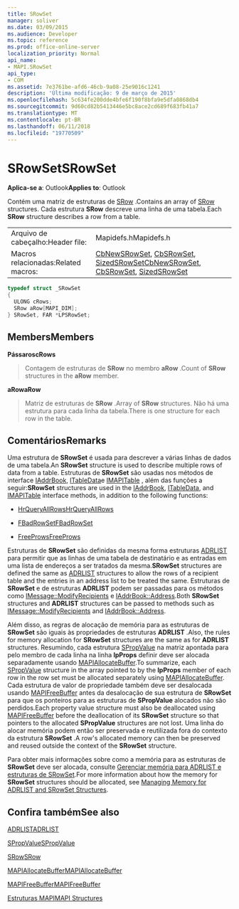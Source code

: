 ```yaml
---
title: SRowSet
manager: soliver
ms.date: 03/09/2015
ms.audience: Developer
ms.topic: reference
ms.prod: office-online-server
localization_priority: Normal
api_name:
- MAPI.SRowSet
api_type:
- COM
ms.assetid: 7e3761be-afd6-46cb-9a08-25e9016c1241
description: 'Última modificação: 9 de março de 2015'
ms.openlocfilehash: 5c634fe200dde4bfe6f190f8bfa9e5dfa0868db4
ms.sourcegitcommit: 9d60cd82b5413446e5bc8ace2cd689f683fb41a7
ms.translationtype: MT
ms.contentlocale: pt-BR
ms.lasthandoff: 06/11/2018
ms.locfileid: "19770509"
---
```

# <a name="srowset"></a><span data-ttu-id="2e92e-103">SRowSet</span><span class="sxs-lookup"><span data-stu-id="2e92e-103">SRowSet</span></span>

  
  
<span data-ttu-id="2e92e-104">**Aplica-se a**: Outlook</span><span class="sxs-lookup"><span data-stu-id="2e92e-104">**Applies to**: Outlook</span></span> 
  
<span data-ttu-id="2e92e-105">Contém uma matriz de estruturas de [SRow](srow.md) .</span><span class="sxs-lookup"><span data-stu-id="2e92e-105">Contains an array of [SRow](srow.md) structures.</span></span> <span data-ttu-id="2e92e-106">Cada estrutura **SRow** descreve uma linha de uma tabela.</span><span class="sxs-lookup"><span data-stu-id="2e92e-106">Each **SRow** structure describes a row from a table.</span></span> 
  
|||
|:-----|:-----|
|<span data-ttu-id="2e92e-107">Arquivo de cabeçalho:</span><span class="sxs-lookup"><span data-stu-id="2e92e-107">Header file:</span></span>  <br/> |<span data-ttu-id="2e92e-108">Mapidefs.h</span><span class="sxs-lookup"><span data-stu-id="2e92e-108">Mapidefs.h</span></span>  <br/> |
|<span data-ttu-id="2e92e-109">Macros relacionadas:</span><span class="sxs-lookup"><span data-stu-id="2e92e-109">Related macros:</span></span>  <br/> |<span data-ttu-id="2e92e-110">[CbNewSRowSet](cbnewsrowset.md), [CbSRowSet](cbsrowset.md), [SizedSRowSet](sizedsrowset.md)</span><span class="sxs-lookup"><span data-stu-id="2e92e-110">[CbNewSRowSet](cbnewsrowset.md), [CbSRowSet](cbsrowset.md), [SizedSRowSet](sizedsrowset.md)</span></span> <br/> |
   
```cpp
typedef struct _SRowSet
{
  ULONG cRows;
  SRow aRow[MAPI_DIM];
} SRowSet, FAR *LPSRowSet;

```

## <a name="members"></a><span data-ttu-id="2e92e-111">Members</span><span class="sxs-lookup"><span data-stu-id="2e92e-111">Members</span></span>

 <span data-ttu-id="2e92e-112">**Pássaros**</span><span class="sxs-lookup"><span data-stu-id="2e92e-112">**cRows**</span></span>
  
> <span data-ttu-id="2e92e-113">Contagem de estruturas de **SRow** no membro **aRow** .</span><span class="sxs-lookup"><span data-stu-id="2e92e-113">Count of **SRow** structures in the **aRow** member.</span></span> 
    
 <span data-ttu-id="2e92e-114">**aRow**</span><span class="sxs-lookup"><span data-stu-id="2e92e-114">**aRow**</span></span>
  
> <span data-ttu-id="2e92e-115">Matriz de estruturas de **SRow** .</span><span class="sxs-lookup"><span data-stu-id="2e92e-115">Array of **SRow** structures.</span></span> <span data-ttu-id="2e92e-116">Não há uma estrutura para cada linha da tabela.</span><span class="sxs-lookup"><span data-stu-id="2e92e-116">There is one structure for each row in the table.</span></span> 
    
## <a name="remarks"></a><span data-ttu-id="2e92e-117">Comentários</span><span class="sxs-lookup"><span data-stu-id="2e92e-117">Remarks</span></span>

<span data-ttu-id="2e92e-118">Uma estrutura de **SRowSet** é usada para descrever a várias linhas de dados de uma tabela.</span><span class="sxs-lookup"><span data-stu-id="2e92e-118">An **SRowSet** structure is used to describe multiple rows of data from a table.</span></span> <span data-ttu-id="2e92e-119">Estruturas de **SRowSet** são usadas nos métodos de interface [IAddrBook](iaddrbookimapiprop.md), [ITableData](itabledataiunknown.md)e [IMAPITable](imapitableiunknown.md) , além das funções a seguir:</span><span class="sxs-lookup"><span data-stu-id="2e92e-119">**SRowSet** structures are used in the [IAddrBook](iaddrbookimapiprop.md), [ITableData](itabledataiunknown.md), and [IMAPITable](imapitableiunknown.md) interface methods, in addition to the following functions:</span></span> 
  
- [<span data-ttu-id="2e92e-120">HrQueryAllRows</span><span class="sxs-lookup"><span data-stu-id="2e92e-120">HrQueryAllRows</span></span>](hrqueryallrows.md)
    
- [<span data-ttu-id="2e92e-121">FBadRowSet</span><span class="sxs-lookup"><span data-stu-id="2e92e-121">FBadRowSet</span></span>](fbadrowset.md)
    
- [<span data-ttu-id="2e92e-122">FreeProws</span><span class="sxs-lookup"><span data-stu-id="2e92e-122">FreeProws</span></span>](freeprows.md)
    
 <span data-ttu-id="2e92e-123">Estruturas de **SRowSet** são definidas da mesma forma estruturas [ADRLIST](adrlist.md) para permitir que as linhas de uma tabela de destinatário e as entradas em uma lista de endereços a ser tratados da mesma.</span><span class="sxs-lookup"><span data-stu-id="2e92e-123">**SRowSet** structures are defined the same as [ADRLIST](adrlist.md) structures to allow the rows of a recipient table and the entries in an address list to be treated the same.</span></span> <span data-ttu-id="2e92e-124">Estruturas de **SRowSet** e de estruturas **ADRLIST** podem ser passadas para os métodos como [IMessage::ModifyRecipients](imessage-modifyrecipients.md) e [IAddrBook::Address](iaddrbook-address.md).</span><span class="sxs-lookup"><span data-stu-id="2e92e-124">Both **SRowSet** structures and **ADRLIST** structures can be passed to methods such as [IMessage::ModifyRecipients](imessage-modifyrecipients.md) and [IAddrBook::Address](iaddrbook-address.md).</span></span> 
  
<span data-ttu-id="2e92e-125">Além disso, as regras de alocação de memória para as estruturas de **SRowSet** são iguais às propriedades de estruturas **ADRLIST** .</span><span class="sxs-lookup"><span data-stu-id="2e92e-125">Also, the rules for memory allocation for **SRowSet** structures are the same as for **ADRLIST** structures.</span></span> <span data-ttu-id="2e92e-126">Resumindo, cada estrutura [SPropValue](spropvalue.md) na matriz apontada para pelo membro de cada linha na linha **lpProps** definir deve ser alocada separadamente usando [MAPIAllocateBuffer](mapiallocatebuffer.md).</span><span class="sxs-lookup"><span data-stu-id="2e92e-126">To summarize, each [SPropValue](spropvalue.md) structure in the array pointed to by the **lpProps** member of each row in the row set must be allocated separately using [MAPIAllocateBuffer](mapiallocatebuffer.md).</span></span> <span data-ttu-id="2e92e-127">Cada estrutura de valor de propriedade também deve ser desalocada usando [MAPIFreeBuffer](mapifreebuffer.md) antes da desalocação de sua estrutura de **SRowSet** para que os ponteiros para as estruturas de **SPropValue** alocados não são perdidos.</span><span class="sxs-lookup"><span data-stu-id="2e92e-127">Each property value structure must also be deallocated using [MAPIFreeBuffer](mapifreebuffer.md) before the deallocation of its **SRowSet** structure so that pointers to the allocated **SPropValue** structures are not lost.</span></span> <span data-ttu-id="2e92e-128">Uma linha do alocar memória podem então ser preservada e reutilizada fora do contexto da estrutura **SRowSet** .</span><span class="sxs-lookup"><span data-stu-id="2e92e-128">A row's allocated memory can then be preserved and reused outside the context of the **SRowSet** structure.</span></span> 
  
<span data-ttu-id="2e92e-129">Para obter mais informações sobre como a memória para as estruturas de **SRowSet** deve ser alocada, consulte [Gerenciar memória para ADRLIST e estruturas de SRowSet](managing-memory-for-adrlist-and-srowset-structures.md).</span><span class="sxs-lookup"><span data-stu-id="2e92e-129">For more information about how the memory for **SRowSet** structures should be allocated, see [Managing Memory for ADRLIST and SRowSet Structures](managing-memory-for-adrlist-and-srowset-structures.md).</span></span> 
  
## <a name="see-also"></a><span data-ttu-id="2e92e-130">Confira também</span><span class="sxs-lookup"><span data-stu-id="2e92e-130">See also</span></span>



[<span data-ttu-id="2e92e-131">ADRLIST</span><span class="sxs-lookup"><span data-stu-id="2e92e-131">ADRLIST</span></span>](adrlist.md)
  
[<span data-ttu-id="2e92e-132">SPropValue</span><span class="sxs-lookup"><span data-stu-id="2e92e-132">SPropValue</span></span>](spropvalue.md)
  
[<span data-ttu-id="2e92e-133">SRow</span><span class="sxs-lookup"><span data-stu-id="2e92e-133">SRow</span></span>](srow.md)
  
[<span data-ttu-id="2e92e-134">MAPIAllocateBuffer</span><span class="sxs-lookup"><span data-stu-id="2e92e-134">MAPIAllocateBuffer</span></span>](mapiallocatebuffer.md)
  
[<span data-ttu-id="2e92e-135">MAPIFreeBuffer</span><span class="sxs-lookup"><span data-stu-id="2e92e-135">MAPIFreeBuffer</span></span>](mapifreebuffer.md)


[<span data-ttu-id="2e92e-136">Estruturas MAPI</span><span class="sxs-lookup"><span data-stu-id="2e92e-136">MAPI Structures</span></span>](mapi-structures.md)

